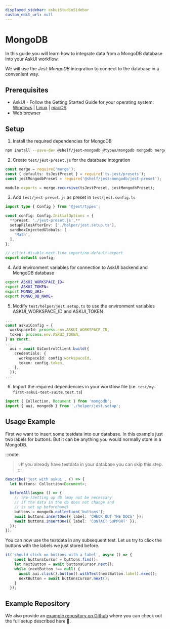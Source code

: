 ```yaml
---
displayed_sidebar: askuiStudioSidebar
custom_edit_url: null
---
```


# MongoDB
In this guide you will learn how to integrate data from a MongoDB database into your AskUI workflow.

We will use the *Jest-MongoDB* integration to connect to the database in a convenient way.

## Prerequisites

- AskUI - Follow the Getting Started Guide for your operating system: [Windows](../../general/01-Getting%20Started/Installing%20AskUI/getting-started.md) | [Linux](../../general/01-Getting%20Started/Installing%20AskUI/getting-started-linux.md) | [macOS](../../general/01-Getting%20Started/Installing%20AskUI/getting-started-macos.md)
- Web browser

## Setup

1. Install the required dependencies for MongoDB

```bash
npm install --save-dev @shelf/jest-mongodb @types/mongodb mongodb merge
```

2. Create `test/jest-preset.js` for the database integration

```typescript
const merge = require('merge');
const { defaults: tsJestPreset } = require('ts-jest/presets');
const jestMongodbPreset = require('@shelf/jest-mongodb/jest-preset');

module.exports = merge.recursive(tsJestPreset, jestMongodbPreset);
```

3. Add `test/jest-preset.js` as preset in `test/jest.config.ts`

```typescript
import type { Config } from '@jest/types';

const config: Config.InitialOptions = {
  **preset: './jest-preset.js',**
  setupFilesAfterEnv: ['./helper/jest.setup.ts'],
  sandboxInjectedGlobals: [
    'Math',
  ],
};

// eslint-disable-next-line import/no-default-export
export default config;
```

4. Add environment variables for connection to AskUI backend and MongoDB database

```bash
export ASKUI_WORKSPACE_ID=
export ASKUI_TOKEN=
export MONGO_URI=
export MONGO_DB_NAME=
```

5. Modify `test/helper/jest.setup.ts` to use the environment variables ASKUI_WORKSPACE_ID and ASKUI_TOKEN

```typescript
...
const askuiConfig = {
  workspaceId: process.env.ASKUI_WORKSPACE_ID,
  token: process.env.ASKUI_TOKEN,
} as const;
...
  aui = await UiControlClient.build({
    credentials: {
      workspaceId: config.workspaceId,
      token: config.token,
    },
  });
...
```

6. Import the required dependencies in your workflow file (i.e. `test/my-first-askui-test-suite.test.ts`)

```typescript
import { Collection, Document } from 'mongodb';
import { aui, mongodb } from './helper/jest.setup';
```

## Usage Example

First we want to insert some testdata into our database. In this example just two labels for buttons. But it can be anything you would normally store in a MongoDB.

:::note
> 💡If you already have testdata in your database you can skip this step.
:::

```typescript
describe('jest with askui', () => {
  let buttons: Collection<Document>;

  beforeAll(async () => {
    // (Re-)Setting up db (may not be necessary
    // if the data in the db does not change and
    // is set up beforehand)
    buttons = mongodb.collection('buttons');
    await buttons.insertOne({ label: 'CHECK OUT THE DOCS' });
    await buttons.insertOne({ label: 'CONTACT SUPPORT' });
  });
});
```

You can now use the testdata in any subsequent test. Let us try to click the buttons with the labels we just stored before.

```typescript
it('should click on buttons with a label', async () => {
    const buttonsCursor = buttons.find();
    let nextButton = await buttonsCursor.next();
    while (nextButton !== null) {
      await aui.click().button().withText(nextButton.label).exec();
      nextButton = await buttonsCursor.next();
    }
  });
```

## Example Repository

We also provide an [example repository on Github](https://github.com/askui/askui-mongodb-example) where you can check out the full setup described here 🙂.
